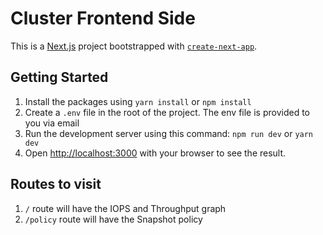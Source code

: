 # Cluster Frontend Side

This is a [Next.js](https://nextjs.org) project bootstrapped with [`create-next-app`](https://nextjs.org/docs/app/api-reference/cli/create-next-app).

## Getting Started
1. Install the packages using `yarn install` or `npm install`
2. Create a `.env` file in the root of the project. The env file is provided to you via email
3. Run the development server using this command: `npm run dev` or `yarn dev`
4. Open [http://localhost:3000](http://localhost:3000) with your browser to see the result.

## Routes to visit
1. `/` route will have the IOPS and Throughput graph
2. `/policy` route will have the Snapshot policy
